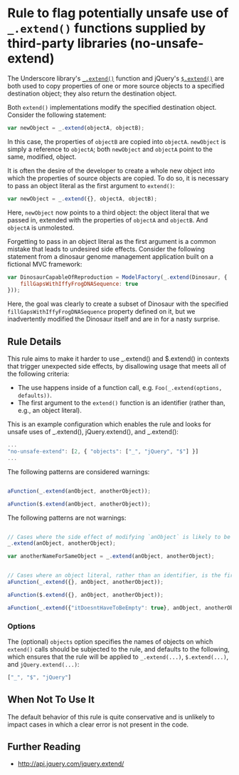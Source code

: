 # Rule to flag potentially unsafe use of `_.extend()` functions supplied by third-party libraries (no-unsafe-extend)

The Underscore library's <a href="http://underscorejs.org/#extend">`_.extend()`</a> function and jQuery's <a href="http://api.jquery.com/jQuery.extend/">`$.extend()`</a> are both used to copy properties of one or more source objects to a specified destination object; they also return the destination object.

Both `extend()` implementations modify the specified destination object. Consider the following statement:

```js
var newObject = _.extend(objectA, objectB);
```

In this case, the properties of `objectB` are copied into `objectA`. `newObject` is simply a reference to `objectA`; both `newObject` and `objectA` point to the same, modified, object.

It is often the desire of the developer to create a whole new object into which the properties of source objects are copied. To do so, it is necessary to pass an object literal as the first argument to `extend()`:

```js
var newObject = _.extend({}, objectA, objectB);
```

Here, `newObject` now points to a third object: the object literal that we passed in, extended with the properties of `objectA` and `objectB`. And `objectA` is unmolested.

Forgetting to pass in an object literal as the first argument is a common mistake that leads to undesired side effects. Consider the following statement from a dinosaur genome management application built on a fictional MVC framework:

```js
var DinosaurCapableOfReproduction = ModelFactory(_.extend(Dinosaur, {
    fillGapsWithIffyFrogDNASequence: true
}));
```

Here, the goal was clearly to create a subset of Dinosaur with the specified `fillGapsWithIffyFrogDNASequence` property defined on it, but we inadvertently modified the Dinosaur itself and are in for a nasty surprise.


## Rule Details

This rule aims to make it harder to use _.extend() and $.extend() in contexts that trigger unexpected side effects, by disallowing usage that meets all of the following criteria:

 * The use happens inside of a function call, e.g. `Foo(_.extend(options, defaults))`.
 * The first argument to the `extend()` function is an identifier (rather than, e.g., an object literal).

This is an example configuration which enables the rule and looks for unsafe uses of _.extend(), jQuery.extend(), and _.extend():
```js
...
"no-unsafe-extend": [2, { "objects": ["_", "jQuery", "$"] }]
...
```

The following patterns are considered warnings:

```js

aFunction(_.extend(anObject, anotherObject));

aFunction($.extend(anObject, anotherObject));
```

The following patterns are not warnings:

```js

// Cases where the side effect of modifying `anObject` is likely to be intentional
_.extend(anObject, anotherObject);

var anotherNameForSameObject = _.extend(anObject, anotherObject); 


// Cases where an object literal, rather than an identifier, is the first argument to `extend()`
aFunction(_.extend({}, anObject, anotherObject));

aFunction($.extend({}, anObject, anotherObject));

aFunction(_.extend({"itDoesntHaveToBeEmpty": true}, anObject, anotherObject));
```

### Options

The (optional) `objects` option specifies the names of objects on which `extend()` calls should be subjected to the rule, and defaults to the following, which ensures that the rule will be applied to `_.extend(...)`, `$.extend(...)`, and `jQuery.extend(...)`:

```js
["_", "$", "jQuery"]
```

## When Not To Use It

The default behavior of this rule is quite conservative and is unlikely to impact cases in which a clear error is not present in the code.

## Further Reading

* http://api.jquery.com/jquery.extend/
